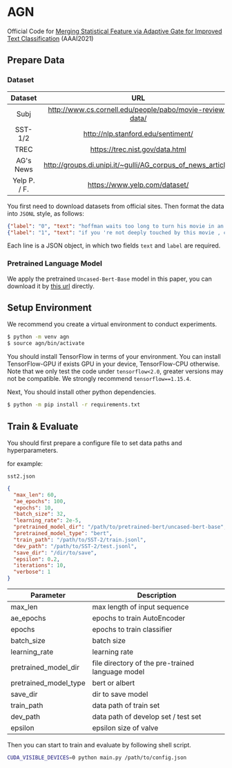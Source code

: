 # AGN
Official Code for [Merging Statistical Feature via Adaptive Gate for Improved Text Classification](https://ojs.aaai.org/index.php/AAAI/article/view/17569) (AAAI2021)

## Prepare Data

### Dataset

|    Dataset   |                                URL                               |
|:------------:|:----------------------------------------------------------------:|
|     Subj     |      http://www.cs.cornell.edu/people/pabo/movie-review-data/     |
|    SST-1/2   |                http://nlp.stanford.edu/sentiment/                |
|     TREC     |                  https://trec.nist.gov/data.html                 |
|   AG's News  | http://groups.di.unipi.it/~gulli/AG_corpus_of_news_articles      |
| Yelp P. / F. |                   https://www.yelp.com/dataset/                  |

You first need to download datasets from official sites. Then format the data into `JSONL` style, as follows:

```json
{"label": "0", "text": "hoffman waits too long to turn his movie in an unexpected direction , and even then his tone retains a genteel , prep-school quality that feels dusty and leatherbound ."}
{"label": "1", "text": "if you 're not deeply touched by this movie , check your pulse ."}
```

Each line is a JSON object, in which two fields `text` and `label` are required.



### Pretrained Language Model

We apply the pretrained `Uncased-Bert-Base` model in this paper, you can download it by [this url](https://storage.googleapis.com/bert_models/2020_02_20/uncased_L-12_H-768_A-12.zip) directly. 


## Setup Environment

We recommend you create a virtual environment to conduct experiments. 

```bash
$ python -m venv agn
$ source agn/bin/activate
```

You should install TensorFlow in terms of your environment. You can install TensorFlow-GPU if exists GPU in your device, TensorFlow-CPU otherwise. Note that we only test the code under `tensorflow<2.0`, greater versions may not be compatible. We strongly recommend `tensorflow==1.15.4`.


Next, You should install other python dependencies.

```bash
$ python -m pip install -r requirements.txt
```


## Train & Evaluate

You should first prepare a configure file to set data paths and hyperparameters.

for example:

`sst2.json`

```json
{
  "max_len": 60,
  "ae_epochs": 100,
  "epochs": 10,
  "batch_size": 32,
  "learning_rate": 2e-5,
  "pretrained_model_dir": "/path/to/pretrained-bert/uncased-bert-base",
  "pretrained_model_type": "bert",
  "train_path": "/path/to/SST-2/train.jsonl",
  "dev_path": "/path/to/SST-2/test.jsonl",
  "save_dir": "/dir/to/save",
  "epsilon": 0.2,
  "iterations": 10,
  "verbose": 1
}
```


| Parameter             | Description                                      |
|-----------------------|--------------------------------------------------|
| max_len               | max length of input sequence                     |
| ae_epochs             | epochs to train AutoEncoder                      |
| epochs                | epochs to train classifier                       |
| batch_size            | batch size                                       |
| learning_rate         | learning rate                                    |
| pretrained_model_dir  | file directory of the pre-trained language model |
| pretrained_model_type | bert or albert                                   |
| save_dir      | dir to save model                    |
| train_path            | data path of train set                           |
| dev_path              | data path of develop set / test set              |
| epsilon               | epsilon size of valve                            |


Then you can start to train and evaluate by following shell script.

```bash
CUDA_VISIBLE_DEVICES=0 python main.py /path/to/config.json
```
